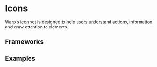 <script setup>
  import Vue from './vue.md';
  import Elements from './elements.md';
  import React from './react.md';
</script>

# Icons

Warp's icon set is designed to help users understand actions, information and draw attention to elements.


<components-status react='released' vue='released' elements='released' />

## Frameworks

<tabs-content>
  <template #react>
   <react />
  </template>
  <template #vue>
    <vue />
  </template>
  <template #elements>
    <elements />
  </template>
</tabs-content>

## Examples

<theme-switcher />

<icon-example></icon-example>

